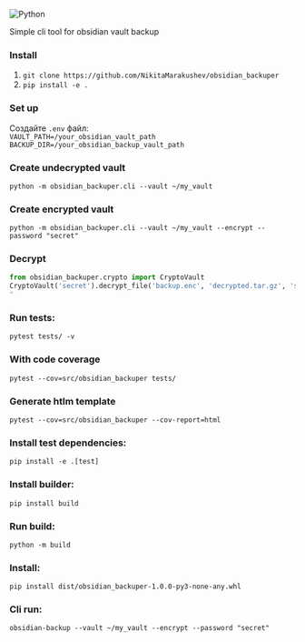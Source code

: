 ![Python](https://img.shields.io/badge/python-3670A0?style=for-the-badge&logo=python&logoColor=ffdd54)

Simple cli tool for obsidian vault backup

### Install
1. `git clone https://github.com/NikitaMarakushev/obsidian_backuper`
2. `pip install -e .`

### Set up
Создайте `.env` файл:
<br>```VAULT_PATH=/your_obsidian_vault_path``` 
<br>```BACKUP_DIR=/your_obsidian_backup_vault_path```

### Create undecrypted vault
```python -m obsidian_backuper.cli --vault ~/my_vault```

### Create encrypted vault
```python -m obsidian_backuper.cli --vault ~/my_vault --encrypt --password "secret"```

### Decrypt
```python -c "
from obsidian_backuper.crypto import CryptoVault
CryptoVault('secret').decrypt_file('backup.enc', 'decrypted.tar.gz', 'secret')
"
```
### Run tests:
```pytest tests/ -v```

### With code coverage
```pytest --cov=src/obsidian_backuper tests/```

### Generate htlm template
```pytest --cov=src/obsidian_backuper --cov-report=html```

### Install test dependencies:
```pip install -e .[test]```

### Install builder:
```pip install build```

### Run build:
```python -m build```

### Install:
```pip install dist/obsidian_backuper-1.0.0-py3-none-any.whl```

### Cli run:
```obsidian-backup --vault ~/my_vault --encrypt --password "secret"```
